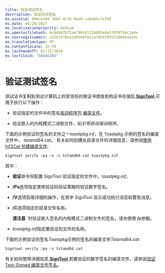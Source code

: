 ```yaml
---
title: 验证测试签名
description: 验证测试签名
ms.assetid: 996ce3d4-76b5-4c78-9ea9-ca8a04cfef99
ms.date: 04/20/2017
ms.localizationpriority: medium
ms.openlocfilehash: 6c846d78f2ae798c8122b605e0aff070794c1ade
ms.sourcegitcommit: a33b7978e22d5bb9f65ca7056f955319049a2e4c
ms.translationtype: MT
ms.contentlocale: zh-CN
ms.lasthandoff: 01/31/2019
ms.locfileid: "56545292"
---
```

# <a name="verifying-the-test-signature"></a>验证测试签名


测试证书复制到测试计算机上的受信任的根证书颁发机构证书存储后[ **SignTool** ](https://msdn.microsoft.com/library/windows/hardware/ff551778)可用于执行以下操作：

-   验证指定的文件中的签名[驱动程序包](driver-packages.md) [编录文件](catalog-files.md)。

-   验证嵌入的内核模式二进制文件，如*引导启动驱动程序*。

下面的示例验证的签名的文件之一*toastpkg.inf*，在 Toastpkg 示例的签名的编录文件中， *tstamd64.cat*。 有关如何创建此目录文件的详细信息，请参阅[使用 Inf2Cat 创建编录文件](using-inf2cat-to-create-a-catalog-file.md):

```cpp
Signtool verify /pa /v /c tstamd64.cat toastpkg.inf
```

其中：

-   **验证**命令将配置 SignTool 验证指定的文件中，t*oastpkg.inf*。

-   **/Pa**选项指定使用验证码验证策略时验证数字签名。

-   **/V**选项启用详细的操作，在其中 SignTool 显示成功执行消息和警告消息。

-   **/C**选项指定的目录文件名称。

    **请注意**  时验证嵌入签名的内核模式二进制文件的签名，请勿使用 **/c**参数。

     

-   *toastpkg.inf*指定要验证的文件的名称。

下面的示例验证的签名*Toastpkg*示例的签名的编录文件*Tstamd64.cat*:

```cpp
Signtool verify /pa /v tstamd64.cat
```

有关如何使用详细信息[ **SignTool** ](https://msdn.microsoft.com/library/windows/hardware/ff551778)若要验证的数字签名的编录文件，请参阅[验证 Test-Signed 编录文件签名](verifying-the-signature-of-a-test-signed-catalog-file.md)。

 

 





